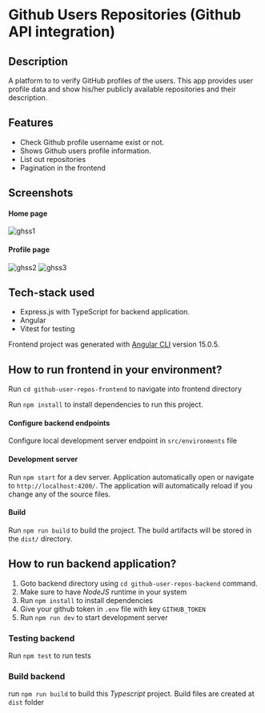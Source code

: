 # Github Users Repositories (Github API integration)

## Description

A platform to to verify GitHub profiles of the users. This app provides user profile data and show his/her publicly available repositories and their description.

## Features

-   Check Github profile username exist or not.
-   Shows Github users profile information.
-   List out repositories
-   Pagination in the frontend

## Screenshots
#### Home page
![ghss1](https://github.com/partheev/view-users-github-api/assets/30794881/41f12907-ea96-42a2-856d-5f3d4fd5026c)
#### Profile page
![ghss2](https://github.com/partheev/view-users-github-api/assets/30794881/f66c6552-43f6-4be6-b03e-6f78d3ad702d)
![ghss3](https://github.com/partheev/view-users-github-api/assets/30794881/f37f2b34-d4c8-4f1f-9751-9a40d6f1d723)

## Tech-stack used

-   Express.js with TypeScript for backend application.
-   Angular
-   Vitest for testing

Frontend project was generated with [Angular CLI](https://github.com/angular/angular-cli) version 15.0.5.

## How to run frontend in your environment?

Run `cd github-user-repos-frontend` to navigate into frontend directory

Run `npm install` to install dependencies to run this project.

#### Configure backend endpoints

Configure local development server endpoint in `src/environments` file

#### Development server

Run `npm start` for a dev server. Application automatically open or navigate to `http://localhost:4200/`. The application will automatically reload if you change any of the source files.

#### Build

Run `npm run build` to build the project. The build artifacts will be stored in the `dist/` directory.

## How to run backend application?

1. Goto backend directory using `cd github-user-repos-backend` command.
2. Make sure to have _NodeJS_ runtime in your system
3. Run `npm install` to install dependencies
4. Give your github token in `.env` file with key `GITHUB_TOKEN`
5. Run `npm run dev` to start development server

### Testing backend

Run `npm test` to run tests

### Build backend

run `npm run build` to build this _Typescript_ project. Build files are created at `dist` folder
